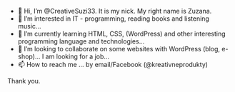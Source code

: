 - 👋 Hi, I’m @CreativeSuzi33. It is my nick. My right name is Zuzana.
- 👀 I’m interested in IT - programming, reading books and listening music...
- 🌱 I’m currently learning HTML, CSS, (WordPress) and other interesting programming language and technologies...
- 💞️ I’m looking to collaborate on some websites with WordPress (blog, e-shop)... I am looking for a job...
- 📫 How to reach me ... by email/Facebook (@kreativneprodukty)

<!---
CreativeSuzi33/CreativeSuzi33 is a ✨ special ✨ repository because its `README.md` (this file) appears on your GitHub profile.
You can click the Preview link to take a look at your changes.
--->
Thank you.
